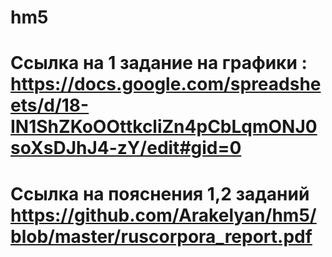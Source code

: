 # hm5
#  Ссылка на 1 задание на графики : <https://docs.google.com/spreadsheets/d/18-IN1ShZKoOOttkcliZn4pCbLqmONJ0soXsDJhJ4-zY/edit#gid=0>
# Ссылка на пояснения 1,2 заданий <https://github.com/Arakelyan/hm5/blob/master/ruscorpora_report.pdf>
# 
